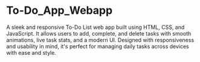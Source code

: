 # To-Do_App_Webapp
A sleek and responsive To-Do List web app built using HTML, CSS, and JavaScript. It allows users to add, complete, and delete tasks with smooth animations, live task stats, and a modern UI. Designed with responsiveness and usability in mind, it's perfect for managing daily tasks across devices with ease and style.

